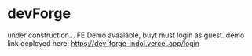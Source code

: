 # devForge

under construction...
FE Demo avaalable, buyt must login as guest.
demo link deployed here: https://dev-forge-indol.vercel.app/login
